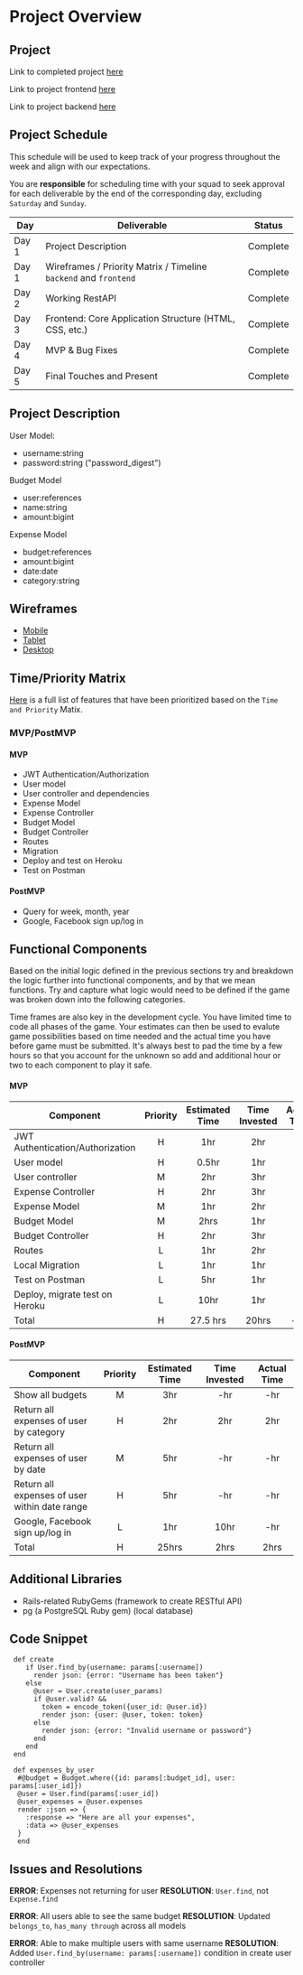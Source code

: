 # Project Overview

## Project

Link to completed project [here](https://squilliamp3.herokuapp.com/)

Link to project frontend [here](https://github.com/weilyl/project-3-frontend)

Link to project backend [here](https://github.com/weilyl/project-3-backend)

## Project Schedule

This schedule will be used to keep track of your progress throughout the week and align with our expectations.

You are **responsible** for scheduling time with your squad to seek approval for each deliverable by the end of the corresponding day, excluding `Saturday` and `Sunday`.

| Day   | Deliverable                                                      | Status     |
| ----- | ---------------------------------------------------------------- | ---------- |
| Day 1 | Project Description                                              | Complete |
| Day 1 | Wireframes / Priority Matrix / Timeline `backend` and `frontend` | Complete |
| Day 2 | Working RestAPI                                                  | Complete |
| Day 3 | Frontend: Core Application Structure (HTML, CSS, etc.)           | Complete |
| Day 4 | MVP & Bug Fixes                                                  | Complete |
| Day 5 | Final Touches and Present                                        | Complete |

## Project Description

User Model: 
- username:string
- password:string ("password_digest")

Budget Model
- user:references
- name:string
- amount:bigint

Expense Model
- budget:references
- amount:bigint
- date:date
- category:string

## Wireframes

- [Mobile](https://git.generalassemb.ly/SEIR-629/project-1-portfolio/blob/master/readme-assets/mobile.png)
- [Tablet](https://git.generalassemb.ly/SEIR-629/project-1-portfolio/blob/master/readme-assets/nav-highlight.gif)
- [Desktop](https://git.generalassemb.ly/SEIR-629/project-1-portfolio/blob/master/readme-assets/desktop.png)

## Time/Priority Matrix

[Here](https://res.cloudinary.com/dssciwyew/image/upload/v1598229178/Priority%20Matrix%20Backend%20P3.png) is a full list of features that have been prioritized based on the `Time and Priority` Matix.

### MVP/PostMVP

#### MVP

- JWT Authentication/Authorization
- User model
- User controller and dependencies
- Expense Model
- Expense Controller
- Budget Model
- Budget Controller
- Routes
- Migration
- Deploy and test on Heroku
- Test on Postman

#### PostMVP

- Query for week, month, year
- Google, Facebook sign up/log in

## Functional Components

Based on the initial logic defined in the previous sections try and breakdown the logic further into functional components, and by that we mean functions. Try and capture what logic would need to be defined if the game was broken down into the following categories.

Time frames are also key in the development cycle. You have limited time to code all phases of the game. Your estimates can then be used to evalute game possibilities based on time needed and the actual time you have before game must be submitted. It's always best to pad the time by a few hours so that you account for the unknown so add and additional hour or two to each component to play it safe.

#### MVP

| Component               | Priority | Estimated Time | Time Invested | Actual Time |
| ----------------------- | :------: | :------------: | :------------: | :---------: |
| JWT Authentication/Authorization   |    H     |      1hr      |     2hr      |     1hr     |
| User model                         |    H     |      0.5hr    |      1hr       |     hr     |
| User controller                    |    M    |       2hr      |      3hr       |     -hr     |
| Expense Controller                 |    H     |     2hr      |      3hr       |     -hr     |
| Expense Model                      |    M     |      1hr       |      2hr       |     -hr     |
| Budget Model                       |    M     |      2hrs      |      1hr       |     -hr     |
| Budget Controller                  |    H     |      2hr       |      3hr       |     -hr     |
| Routes                             |    L     |      1hr       |      2hr       |     -hr     |
| Local Migration                    |    L     |      1hr       |      1hr       |     3hr     |
| Test on Postman                    |    L     |      5hr       |      1hr       |     -hr     |
| Deploy, migrate test on Heroku     |    L     |      10hr      |      1hr       |     3hr     |
| Total                              |    H     |    27.5 hrs     |      20hrs      |    -hrs     |

#### PostMVP

| Component             | Priority | Estimated Time | Time Invested | Actual Time |
| --------------------- | :------: | :------------: | :------------: | :---------: |
| Show all budgets     |    M    |      3hr       |      -hr       |     -hr     |
| Return all expenses of user by category |    H     |      2hr       |      2hr       |     2hr     |
| Return all expenses of user by date    |    M   |      5hr       |      -hr       |     -hr     |
| Return all expenses of user within date range      |    H     |      5hr       |      -hr       |     -hr     |
|  Google, Facebook sign up/log in     |    L     |      1hr       |      10hr       |     -hr     |
| Total                 |    H     |     25hrs      |      2hrs      |    2hrs     |

## Additional Libraries

- Rails-related RubyGems (framework to create RESTful API)
- pg (a PostgreSQL Ruby gem) (local database)

## Code Snippet


```
 def create
    if User.find_by(username: params[:username])
      render json: {error: "Username has been taken"}
    else
      @user = User.create(user_params)
      if @user.valid? &&
        token = encode_token({user_id: @user.id})
        render json: {user: @user, token: token}
      else
        render json: {error: "Invalid username or password"}
      end
    end
 end
```

```
 def expenses_by_user
  #@budget = Budget.where({id: params[:budget_id], user: params[:user_id]})
  @user = User.find(params[:user_id])
  @user_expenses = @user.expenses
  render :json => {
    :response => "Here are all your expenses",
    :data => @user_expenses
  }
  end
```

## Issues and Resolutions


**ERROR**: Expenses not returning for user
**RESOLUTION**: `User.find`, not `Expense.find`

**ERROR**: All users able to see the same budget
**RESOLUTION**: Updated `belongs_to`, `has_many through` across all models

**ERROR**: Able to make multiple users with same username
**RESOLUTION**: Added `User.find_by(username: params[:username])` condition in create user controller